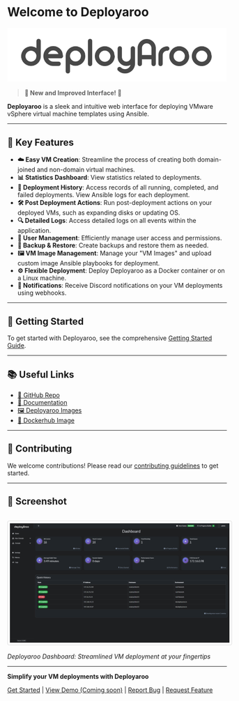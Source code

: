 # Welcome to Deployaroo

![Deployaroo Logo](assets/deployaroo_text_lightgrey.png)
   
> **🎉 New and Improved Interface! 🎉**  

**Deployaroo** is a sleek and intuitive web interface for deploying VMware vSphere virtual machine templates using Ansible.

---

## 🚀 Key Features

- **☁️ Easy VM Creation**: Streamline the process of creating both domain-joined and non-domain virtual machines.
- **📊 Statistics Dashboard**: View statistics related to deployments.
- **📜 Deployment History**: Access records of all running, completed, and failed deployments. View Ansible logs for each deployment.
- **🛠 Post Deployment Actions**: Run post-deployment actions on your deployed VMs, such as expanding disks or updating OS.
- **🔍 Detailed Logs**: Access detailed logs on all events within the application.
- **👥 User Management**: Efficiently manage user access and permissions.
- **💾 Backup & Restore**: Create backups and restore them as needed.
- **🖼️ VM Image Management**: Manage your "VM Images" and upload custom image Ansible playbooks for deployment.
- **⚙️ Flexible Deployment**: Deploy Deployaroo as a Docker container or on a Linux machine.
- **🔔 Notifications**: Receive Discord notifications on your VM deployments using webhooks.

---

## 🏁 Getting Started

To get started with Deployaroo, see the comprehensive [Getting Started Guide](getting-started/overview.md).

---

## 📚 Useful Links

- [📂 GitHub Repo](https://github.com/blink-zero/deployaroo)
- [📖 Documentation](https://deployaroo.io)
- [🖼️ Deployaroo Images](https://deployaroo.io/download-images/)
- [🔵 Dockerhub Image](https://hub.docker.com/r/blinkzero/deployaroo)

---

## 🤝 Contributing

We welcome contributions! Please read our [contributing guidelines](contributing.md) to get started.

---

## 📸 Screenshot

<div style="text-align: center; margin-top: 2rem;">
  <img src="assets/screenshots/dashboard.png" alt="Deployaroo Dashboard" style="border: 1px solid #ddd; border-radius: 4px; padding: 5px; max-width: 100%; height: auto;">
</div>

*Deployaroo Dashboard: Streamlined VM deployment at your fingertips*

---

**Simplify your VM deployments with Deployaroo**

[Get Started](getting-started/overview.md) | [View Demo (Coming soon)](#) | [Report Bug](https://github.com/blink-zero/deployaroo/issues) | [Request Feature](https://github.com/blink-zero/deployaroo/issues)
